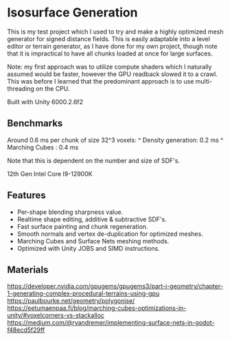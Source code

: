 # Isosurface Generation
This is my test project which I used to try and make a highly optimized mesh generator for signed distance fields. This is easily adaptable into a level editor or terrain generator, as I have done for my own project, though note that it is impractical to have all chunks loaded at once for large surfaces.

Note: my first approach was to utilize compute shaders which I naturally assumed would be faster, however the GPU readback slowed it to a crawl. This was before I learned that the predominant approach is to use multi-threading on the CPU.

Built with Unity 6000.2.6f2

## Benchmarks
Around 0.6 ms per chunk of size 32^3 voxels:
^ Density generation: 0.2 ms
^ Marching Cubes : 0.4 ms

Note that this is dependent on the number and size of SDF's.

12th Gen Intel Core I9-12900K

## Features
- Per-shape blending sharpness value.
- Realtime shape editing, additive & subtractive SDF's.
- Fast surface painting and chunk regeneration.
- Smooth normals and vertex de-duplication for optimized meshes.
- Marching Cubes and Surface Nets meshing methods.
- Optimized with Unity JOBS and SIMD instructions.

## Materials
https://developer.nvidia.com/gpugems/gpugems3/part-i-geometry/chapter-1-generating-complex-procedural-terrains-using-gpu
https://paulbourke.net/geometry/polygonise/
https://eetumaenpaa.fi/blog/marching-cubes-optimizations-in-unity/#voxelcorners-vs-stackalloc
https://medium.com/@ryandremer/implementing-surface-nets-in-godot-f48ecd5f29ff
